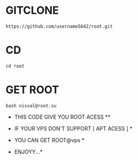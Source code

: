 # GITCLONE
```https://github.com/username5642/root.git```
# CD
```cd root```
# GET ROOT
```bash nissal@root.su```

* THIS CODE GIVE YOU ROOT ACESS **
* IF YOUR VPS DON'T SUPPORT [ APT ACESS ] *
* YOU CAN GET ROOT@vps *


* ENJOYY...*
